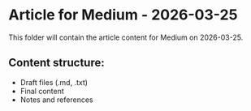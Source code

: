 # Article for Medium - 2026-03-25

This folder will contain the article content for Medium on 2026-03-25.

## Content structure:
- Draft files (.md, .txt)
- Final content
- Notes and references
